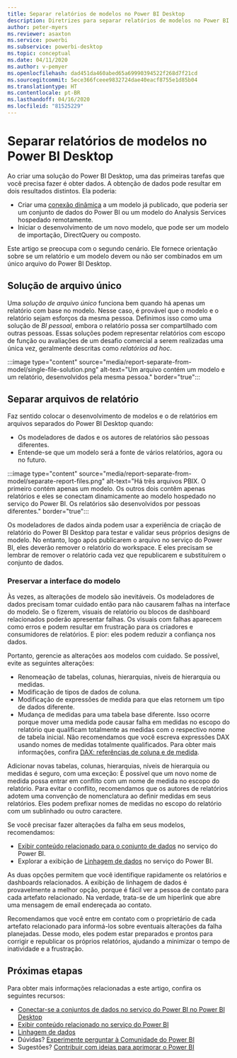 ```yaml
---
title: Separar relatórios de modelos no Power BI Desktop
description: Diretrizes para separar relatórios de modelos no Power BI Desktop.
author: peter-myers
ms.reviewer: asaxton
ms.service: powerbi
ms.subservice: powerbi-desktop
ms.topic: conceptual
ms.date: 04/11/2020
ms.author: v-pemyer
ms.openlocfilehash: dad451da460abed65a69990394522f268d7f21cd
ms.sourcegitcommit: 5ece366fceee9832724dae40eacf8755e1d85b04
ms.translationtype: HT
ms.contentlocale: pt-BR
ms.lasthandoff: 04/16/2020
ms.locfileid: "81525229"
---
```

# <a name="separate-reports-from-models-in-power-bi-desktop"></a>Separar relatórios de modelos no Power BI Desktop

Ao criar uma solução do Power BI Desktop, uma das primeiras tarefas que você precisa fazer é obter dados. A obtenção de dados pode resultar em dois resultados distintos. Ela poderia:

- Criar uma [conexão dinâmica](../desktop-report-lifecycle-datasets.md) a um modelo já publicado, que poderia ser um conjunto de dados do Power BI ou um modelo do Analysis Services hospedado remotamente.
- Iniciar o desenvolvimento de um novo modelo, que pode ser um modelo de importação, DirectQuery ou composto.

Este artigo se preocupa com o segundo cenário. Ele fornece orientação sobre se um relatório e um modelo devem ou não ser combinados em um único arquivo do Power BI Desktop.

## <a name="single-file-solution"></a>Solução de arquivo único

Uma _solução de arquivo único_ funciona bem quando há apenas um relatório com base no modelo. Nesse caso, é provável que o modelo e o relatório sejam esforços da mesma pessoa. Definimos isso como uma solução de _BI pessoal_, embora o relatório possa ser compartilhado com outras pessoas. Essas soluções podem representar relatórios com escopo de função ou avaliações de um desafio comercial a serem realizadas uma única vez, geralmente descritas como _relatórios ad hoc_.

:::image type="content" source="media/report-separate-from-model/single-file-solution.png" alt-text="Um arquivo contém um modelo e um relatório, desenvolvidos pela mesma pessoa." border="true":::

## <a name="separate-report-files"></a>Separar arquivos de relatório

Faz sentido colocar o desenvolvimento de modelos e o de relatórios em arquivos separados do Power BI Desktop quando:

- Os modeladores de dados e os autores de relatórios são pessoas diferentes.
- Entende-se que um modelo será a fonte de vários relatórios, agora ou no futuro.

:::image type="content" source="media/report-separate-from-model/separate-report-files.png" alt-text="Há três arquivos PBIX. O primeiro contém apenas um modelo. Os outros dois contêm apenas relatórios e eles se conectam dinamicamente ao modelo hospedado no serviço do Power BI. Os relatórios são desenvolvidos por pessoas diferentes." border="true":::

Os modeladores de dados ainda podem usar a experiência de criação de relatório do Power BI Desktop para testar e validar seus próprios designs de modelo. No entanto, logo após publicarem o arquivo no serviço do Power BI, eles deverão remover o relatório do workspace. E eles precisam se lembrar de remover o relatório cada vez que republicarem e substituírem o conjunto de dados.

### <a name="preserve-the-model-interface"></a>Preservar a interface do modelo

Às vezes, as alterações de modelo são inevitáveis. Os modeladores de dados precisam tomar cuidado então para não causarem falhas na interface do modelo. Se o fizerem, visuais de relatório ou blocos de dashboard relacionados poderão apresentar falhas. Os visuais com falhas aparecem como erros e podem resultar em frustração para os criadores e consumidores de relatórios. E pior: eles podem reduzir a confiança nos dados.

Portanto, gerencie as alterações aos modelos com cuidado. Se possível, evite as seguintes alterações:

- Renomeação de tabelas, colunas, hierarquias, níveis de hierarquia ou medidas.
- Modificação de tipos de dados de coluna.
- Modificação de expressões de medida para que elas retornem um tipo de dados diferente.
- Mudança de medidas para uma tabela base diferente. Isso ocorre porque mover uma medida pode causar falha em medidas no escopo do relatório que qualificam totalmente as medidas com o respectivo nome de tabela inicial. Não recomendamos que você escreva expressões DAX usando nomes de medidas totalmente qualificados. Para obter mais informações, confira [DAX: referências de coluna e de medida](dax-column-measure-references.md).

Adicionar novas tabelas, colunas, hierarquias, níveis de hierarquia ou medidas é seguro, com uma exceção: É possível que um novo nome de medida possa entrar em conflito com um nome de medida no escopo do relatório. Para evitar o conflito, recomendamos que os autores de relatórios adotem uma convenção de nomenclatura ao definir medidas em seus relatórios. Eles podem prefixar nomes de medidas no escopo do relatório com um sublinhado ou outro caractere.

Se você precisar fazer alterações da falha em seus modelos, recomendamos:

- [Exibir conteúdo relacionado para o conjunto de dados](../consumer/end-user-related.md#view-related-content-for-a-dataset) no serviço do Power BI.
- Explorar a exibição de [Linhagem de dados](../collaborate-share/service-data-lineage.md) no serviço do Power BI.

As duas opções permitem que você identifique rapidamente os relatórios e dashboards relacionados. A exibição de linhagem de dados é provavelmente a melhor opção, porque é fácil ver a pessoa de contato para cada artefato relacionado. Na verdade, trata-se de um hiperlink que abre uma mensagem de email endereçada ao contato.

Recomendamos que você entre em contato com o proprietário de cada artefato relacionado para informá-los sobre eventuais alterações da falha planejadas. Desse modo, eles podem estar preparados e prontos para corrigir e republicar os próprios relatórios, ajudando a minimizar o tempo de inatividade e a frustração.

## <a name="next-steps"></a>Próximas etapas

Para obter mais informações relacionadas a este artigo, confira os seguintes recursos:

- [Conectar-se a conjuntos de dados no serviço do Power BI no Power BI Desktop](../desktop-report-lifecycle-datasets.md)
- [Exibir conteúdo relacionado no serviço do Power BI](../consumer/end-user-related.md)
- [Linhagem de dados](../collaborate-share/service-data-lineage.md)
- Dúvidas? [Experimente perguntar à Comunidade do Power BI](https://community.powerbi.com/)
- Sugestões? [Contribuir com ideias para aprimorar o Power BI](https://ideas.powerbi.com/)
